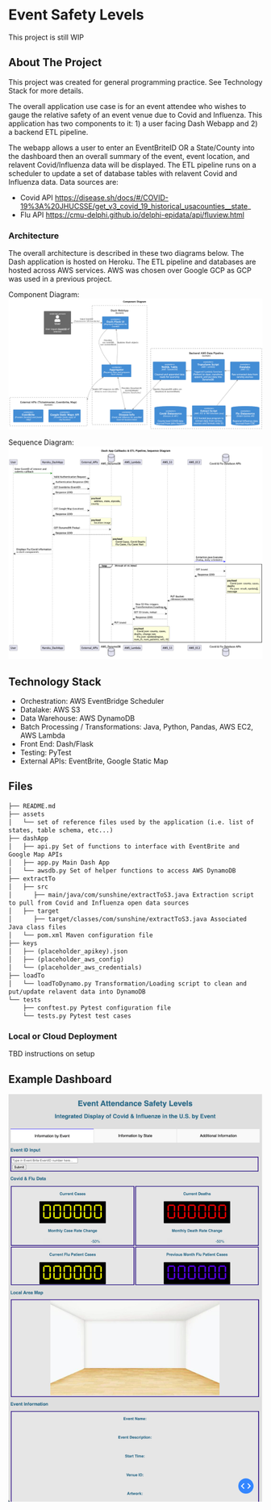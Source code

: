 # Event Safety Levels

This project is still WIP

## About The Project

This project was created for general programming practice. See Technology Stack for more details.

The overall application use case is for an event attendee who wishes to gauge the relative safety of an event venue due to Covid and Influenza.
This application has two components to it: 1) a user facing Dash Webapp and 2) a backend ETL pipeline.

The webapp allows a user to enter an EventBriteID OR a State/County into the dashboard then an overall summary of the event, event location, and relavent Covid/Influenza data will be displayed. The ETL pipeline runs on a scheduler to update a set of database tables with relavent Covid and Influenza data. Data sources are:
 * Covid API https://disease.sh/docs/#/COVID-19%3A%20JHUCSSE/get_v3_covid_19_historical_usacounties__state_
 * Flu API https://cmu-delphi.github.io/delphi-epidata/api/fluview.html

### Architecture
The overall architecture is described in these two diagrams below. The Dash application is hosted on Heroku. The ETL pipeline and databases are hosted across AWS services. AWS was chosen over Google GCP as GCP was used in a previous project.

Component Diagram:
![Component Diagram](misc/component_diagram.png)

Sequence Diagram:
![Sequence Diagram](misc/sequence_diagram.png)

## Technology Stack

* Orchestration: AWS EventBridge Scheduler
* Datalake: AWS S3
* Data Warehouse: AWS DynamoDB
* Batch Processing / Transformations: Java, Python, Pandas, AWS EC2, AWS Lambda
* Front End: Dash/Flask
* Testing: PyTest
* External APIs: EventBrite, Google Static Map

## Files
```
├── README.md
├── assets
│   └── set of reference files used by the application (i.e. list of states, table schema, etc...)
├── dashApp
│   ├── api.py Set of functions to interface with EventBrite and Google Map APIs
│   ├── app.py Main Dash App
│   └── awsdb.py Set of helper functions to access AWS DynamoDB
├── extractTo
│   ├── src
│      ├── main/java/com/sunshine/extractToS3.java Extraction script to pull from Covid and Influenza open data sources
│   ├── target
│      ├── target/classes/com/sunshine/extractToS3.java Associated Java class files
│   └── pom.xml Maven configuration file
├── keys
│   ├── (placeholder_apikey).json
│   ├── (placeholder_aws_config)
│   └── (placeholder_aws_credentials)
├── loadTo
│   └── loadToDynamo.py Transformation/Loading script to clean and put/update relavent data into DynamoDB
└── tests
    ├── conftest.py Pytest configuration file
    └── tests.py Pytest test cases
```

### Local or Cloud Deployment

TBD instructions on setup

## Example Dashboard

![Example Dashboard](misc/example_dash.png)